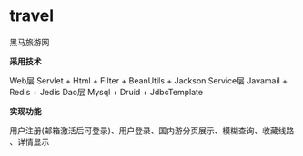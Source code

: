 # travel
黑马旅游网

**采用技术**

Web层  Servlet + Html + Filter + BeanUtils + Jackson
Service层  Javamail + Redis + Jedis
Dao层 Mysql + Druid + JdbcTemplate

**实现功能**

用户注册(邮箱激活后可登录)、用户登录、国内游分页展示、模糊查询、收藏线路 、详情显示


